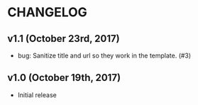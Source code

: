 # CHANGELOG

## v1.1 (October 23rd, 2017)

* bug: Sanitize title and url so they work in the template. (#3)


## v1.0 (October 19th, 2017)

* Initial release
